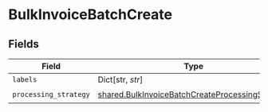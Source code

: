 # BulkInvoiceBatchCreate


## Fields

| Field                                                                                                              | Type                                                                                                               | Required                                                                                                           | Description                                                                                                        |
| ------------------------------------------------------------------------------------------------------------------ | ------------------------------------------------------------------------------------------------------------------ | ------------------------------------------------------------------------------------------------------------------ | ------------------------------------------------------------------------------------------------------------------ |
| `labels`                                                                                                           | Dict[str, *str*]                                                                                                   | :heavy_minus_sign:                                                                                                 | N/A                                                                                                                |
| `processing_strategy`                                                                                              | [shared.BulkInvoiceBatchCreateProcessingStrategy](../../models/shared/bulkinvoicebatchcreateprocessingstrategy.md) | :heavy_check_mark:                                                                                                 | N/A                                                                                                                |